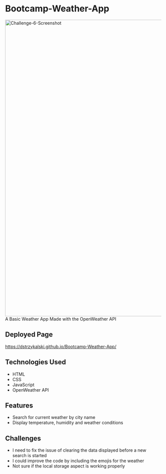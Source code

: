 # Bootcamp-Weather-App
<img width="956" alt="Challenge-6-Screenshot" src="https://github.com/user-attachments/assets/99af65cd-f2a4-4472-8e6c-4773ea75ddc4">
A Basic Weather App Made with the OpenWeather API

## Deployed Page

https://dstrzykalski.github.io/Bootcamp-Weather-App/

## Technologies Used

- HTML
- CSS
- JavaScript
- OpenWeather API

## Features

- Search for current weather by city name
- Display temperature, humidity and weather conditions

## Challenges

- I need to fix the issue of clearing the data displayed before a new search is started
- I could improve the code by including the emojis for the weather
- Not sure if the local storage aspect is working properly
